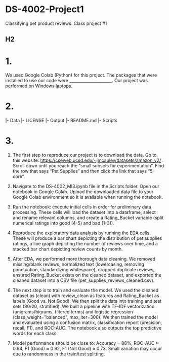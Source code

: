 # DS-4002-Project1
Classifying pet product reviews. Class project #1

## H2 
# 1. 
  We used Google Colab (Python) for this project. The packages that were installed to use our code were _____________________. Our project was performed on Windows laptops.

# 2.
  |- Data
  |- LICENSE
  |- Output
  |- README.md
  |- Scripts

  # 3.
1) The first step to reproduce our project is to download the data. Go to this website: https://cseweb.ucsd.edu/~jmcauley/datasets/amazon_v2/ . Scroll down until you reach the “small subsets for experimentation”. Find the row that says “Pet Supplies” and then click the link that says “5-core”. 

2) Navigate to the DS-4002_MI3.ipynb file in the Scripts folder. Open our notebook in Google Colab. Upload the downloaded data file to your Google Colab environment so it is available when running the notebook.

3) Run the notebook: execute initial cells in order for preliminary data processing. These cells will load the dataset into a dataframe, select and rename relevant columns, and create a Rating_Bucket variable (split numerical ratings into good (4-5) and bad (1-3)).

4) Reproduce the exploratory data analysis by running the EDA cells. These will produce a bar chart depicting the distribution of pet supplies ratings, a line graph depicting the number of reviews over time, and a stacked bar chart depicting review counts by month. 

5) After EDA, we performed more thorough data cleaning. We removed missing/blank reviews, normalized text (lowercasing, removing punctuation, standardizing whitespace), dropped duplicate reviews, ensured Rating_Bucket exists on the cleaned dataset, and exported the cleaned dataset into a CSV file (pet_supplies_reviews_cleaned.csv).

6) The next step is to train and evaluate the model. We used the cleaned dataset as (clean) with review_clean as features and Rating_Bucket as labels (Good vs. Not Good). We then split the data into training and test sets (80/20, stratified). We built a pipeline with TF-IDF vectorization (unigrams/bigrams, filtered terms) and logistic regression (class_weight="balanced", max_iter=300). We then trained the model and evaluated using a confusion matrix, classification report (precision, recall, F1), and ROC-AUC. The notebook also outputs the top predictive words for each class.

7) Model performance should be close to: Accuracy = 88%, ROC-AUC ≈ 0.94, F1 (Good) ≈ 0.92, F1 (Not Good) ≈ 0.73. Small variation may occur due to randomness in the train/test splitting.

